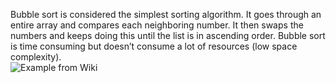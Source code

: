 Bubble sort is considered the simplest sorting algorithm. It goes through an entire array and compares each neighboring number. It then swaps the numbers and keeps doing this until the list is in ascending order. Bubble sort is time consuming but doesn’t consume a lot of resources (low space complexity).
</br>
![Example from Wiki](https://upload.wikimedia.org/wikipedia/commons/c/c8/Bubble-sort-example-300px.gif "Bubble Sorting")
